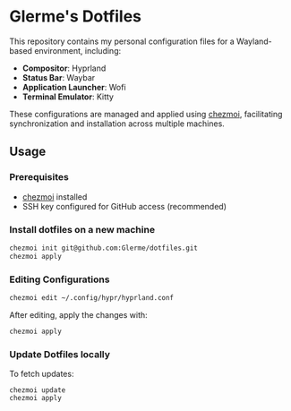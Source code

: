 # Glerme's Dotfiles

This repository contains my personal configuration files for a Wayland-based environment, including:

- **Compositor**: Hyprland
- **Status Bar**: Waybar
- **Application Launcher**: Wofi
- **Terminal Emulator**: Kitty

These configurations are managed and applied using [chezmoi](https://www.chezmoi.io/), facilitating synchronization and installation across multiple machines.

## Usage

### Prerequisites

- [chezmoi](https://www.chezmoi.io/) installed
- SSH key configured for GitHub access (recommended)

### Install dotfiles on a new machine

```bash
chezmoi init git@github.com:Glerme/dotfiles.git
chezmoi apply
```

### Editing Configurations

```bash
chezmoi edit ~/.config/hypr/hyprland.conf
```

After editing, apply the changes with:

```bash
chezmoi apply
```

### Update Dotfiles locally

To fetch updates:

```batch
chezmoi update
chezmoi apply
```

